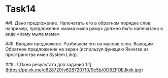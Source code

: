 # Task14

##I.
Дано предложение. Напечатать его в обратном порядке слов, например, 
предложение «мама мыла раму» должно быть напечатано в виде «раму мыла 
мама».

##II. 
Вводим предложене. Разбиваем его на массив слов. Выводим Обратное предложение на экран (используя функцию Reverse из пространства имен System.Linq).

##III.
![Окно результата для задания 1.1]
(https://pp.vk.me/c628720/v628720710/9e5b/0O8ZPOEJkxk.jpg)

